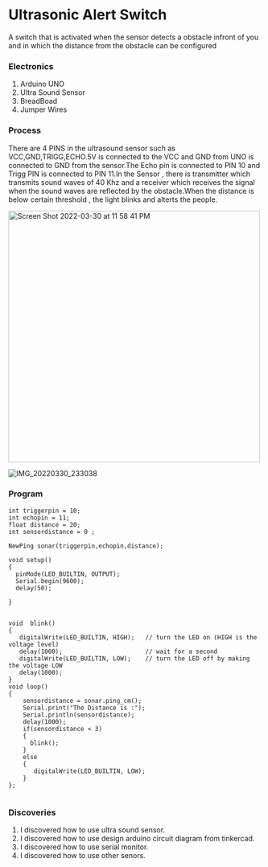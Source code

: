 # Ultrasonic Alert Switch
A switch that is activated when the sensor detects a obstacle infront of you and in which the distance from the obstacle can be configured 






### Electronics
1. Arduino UNO
2. Ultra Sound Sensor
3. BreadBoad
4. Jumper Wires


### Process
There are 4 PINS in the ultrasound sensor such as VCC,GND,TRIGG,ECHO.5V is connected to the VCC and GND from UNO is connected to GND from the sensor.The Echo pin is connected to PIN 10 and Trigg PIN is connected to PIN 11.In the Sensor , there is transmitter which transmits sound waves of 40 Khz and a receiver which receives the signal when the sound waves are reflected by the obstacle.When the distance is below certain threshold , the light blinks and alterts the people.

<img width="500" alt="Screen Shot 2022-03-30 at 11 58 41 PM" src="https://user-images.githubusercontent.com/31856059/160920445-7cd3aa9f-f7c6-4520-a19c-aeaafa5f8891.png">

![IMG_20220330_233038](https://user-images.githubusercontent.com/31856059/160920605-6b636e17-c981-460b-b71d-d735688146a7.jpg)


### Program
````
int triggerpin = 10;
int echopin = 11;
float distance = 20;
int sensordistance = 0 ;

NewPing sonar(triggerpin,echopin,distance);

void setup()
{
  pinMode(LED_BUILTIN, OUTPUT);
  Serial.begin(9600);
  delay(50);

}


void  blink()
{
   digitalWrite(LED_BUILTIN, HIGH);   // turn the LED on (HIGH is the voltage level)
   delay(1000);                       // wait for a second
   digitalWrite(LED_BUILTIN, LOW);    // turn the LED off by making the voltage LOW
   delay(1000);
}
void loop()
{
    sensordistance = sonar.ping_cm();
    Serial.print("The Distance is :");
    Serial.println(sensordistance);
    delay(1000);
    if(sensordistance < 3)
    {
      blink();
    }
    else
    {
       digitalWrite(LED_BUILTIN, LOW);
    }
};


````

### Discoveries 
1.  I discovered how to use ultra sound sensor. 
2.  I discovered how to use design arduino circuit diagram from tinkercad. 
3.  I discovered how to use serial monitor.
4.  I discovered how to use other senors.
